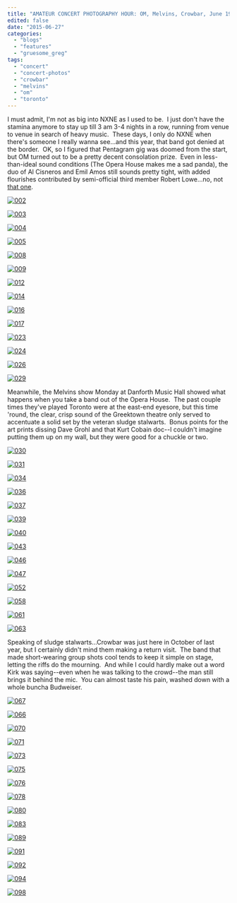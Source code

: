 ```yaml
---
title: "AMATEUR CONCERT PHOTOGRAPHY HOUR: OM, Melvins, Crowbar, June 19-23, 2015"
edited: false
date: "2015-06-27"
categories:
  - "blogs"
  - "features"
  - "gruesome_greg"
tags:
  - "concert"
  - "concert-photos"
  - "crowbar"
  - "melvins"
  - "om"
  - "toronto"
---
```


I must admit, I'm not as big into NXNE as I used to be.  I just don't have the stamina anymore to stay up till 3 am 3-4 nights in a row, running from venue to venue in search of heavy music.  These days, I only do NXNE when there's someone I really wanna see...and this year, that band got denied at the border.  OK, so I figured that Pentagram gig was doomed from the start, but OM turned out to be a pretty decent consolation prize.  Even in less-than-ideal sound conditions (The Opera House makes me a sad panda), the duo of Al Cisneros and Emil Amos still sounds pretty tight, with added flourishes contributed by semi-official third member Robert Lowe...no, not [that one](http://www.getreadytorock.com/features/0906_srf_candlemass1.jpg).

[![002](https://hellbound.ca/wp-content/uploads/2015/06/002.jpg)](https://hellbound.ca/wp-content/uploads/2015/06/002.jpg)

[![003](https://hellbound.ca/wp-content/uploads/2015/06/003.jpg)](https://hellbound.ca/wp-content/uploads/2015/06/003.jpg)

[![004](https://hellbound.ca/wp-content/uploads/2015/06/004.jpg)](https://hellbound.ca/wp-content/uploads/2015/06/004.jpg)

[![005](https://hellbound.ca/wp-content/uploads/2015/06/005-1024x768.jpg)](https://hellbound.ca/wp-content/uploads/2015/06/005.jpg)

[![008](https://hellbound.ca/wp-content/uploads/2015/06/008.jpg)](https://hellbound.ca/wp-content/uploads/2015/06/008.jpg)

[![009](https://hellbound.ca/wp-content/uploads/2015/06/009.jpg)](https://hellbound.ca/wp-content/uploads/2015/06/009.jpg)

[![012](https://hellbound.ca/wp-content/uploads/2015/06/012-1024x768.jpg)](https://hellbound.ca/wp-content/uploads/2015/06/012.jpg)

[![014](https://hellbound.ca/wp-content/uploads/2015/06/014-1024x768.jpg)](https://hellbound.ca/wp-content/uploads/2015/06/014.jpg)

[![016](https://hellbound.ca/wp-content/uploads/2015/06/016-1024x768.jpg)](https://hellbound.ca/wp-content/uploads/2015/06/016.jpg)

[![017](https://hellbound.ca/wp-content/uploads/2015/06/017-1024x768.jpg)](https://hellbound.ca/wp-content/uploads/2015/06/017.jpg)

[![023](https://hellbound.ca/wp-content/uploads/2015/06/023.jpg)](https://hellbound.ca/wp-content/uploads/2015/06/023.jpg)

[![024](https://hellbound.ca/wp-content/uploads/2015/06/024-1024x768.jpg)](https://hellbound.ca/wp-content/uploads/2015/06/024.jpg)

[![026](https://hellbound.ca/wp-content/uploads/2015/06/026-1024x768.jpg)](https://hellbound.ca/wp-content/uploads/2015/06/026.jpg)

[![029](https://hellbound.ca/wp-content/uploads/2015/06/029-1024x768.jpg)](https://hellbound.ca/wp-content/uploads/2015/06/029.jpg)

Meanwhile, the Melvins show Monday at Danforth Music Hall showed what happens when you take a band out of the Opera House.  The past couple times they've played Toronto were at the east-end eyesore, but this time 'round, the clear, crisp sound of the Greektown theatre only served to accentuate a solid set by the veteran sludge stalwarts.  Bonus points for the art prints dissing Dave Grohl and that Kurt Cobain doc--I couldn't imagine putting them up on my wall, but they were good for a chuckle or two.

[![030](https://hellbound.ca/wp-content/uploads/2015/06/030-1024x768.jpg)](https://hellbound.ca/wp-content/uploads/2015/06/030.jpg)

[![031](https://hellbound.ca/wp-content/uploads/2015/06/031-1024x768.jpg)](https://hellbound.ca/wp-content/uploads/2015/06/031.jpg)

[![034](https://hellbound.ca/wp-content/uploads/2015/06/034-1024x768.jpg)](https://hellbound.ca/wp-content/uploads/2015/06/034.jpg)

[![036](https://hellbound.ca/wp-content/uploads/2015/06/036.jpg)](https://hellbound.ca/wp-content/uploads/2015/06/036.jpg)

[![037](https://hellbound.ca/wp-content/uploads/2015/06/037.jpg)](https://hellbound.ca/wp-content/uploads/2015/06/037.jpg)

[![039](https://hellbound.ca/wp-content/uploads/2015/06/039.jpg)](https://hellbound.ca/wp-content/uploads/2015/06/039.jpg)

[![040](https://hellbound.ca/wp-content/uploads/2015/06/040.jpg)](https://hellbound.ca/wp-content/uploads/2015/06/040.jpg)

[![043](https://hellbound.ca/wp-content/uploads/2015/06/043.jpg)](https://hellbound.ca/wp-content/uploads/2015/06/043.jpg)

[![046](https://hellbound.ca/wp-content/uploads/2015/06/046.jpg)](https://hellbound.ca/wp-content/uploads/2015/06/046.jpg)

[![047](https://hellbound.ca/wp-content/uploads/2015/06/047.jpg)](https://hellbound.ca/wp-content/uploads/2015/06/047.jpg)

[![052](https://hellbound.ca/wp-content/uploads/2015/06/052-1024x768.jpg)](https://hellbound.ca/wp-content/uploads/2015/06/052.jpg)

[![058](https://hellbound.ca/wp-content/uploads/2015/06/058-1024x768.jpg)](https://hellbound.ca/wp-content/uploads/2015/06/058.jpg)

[![061](https://hellbound.ca/wp-content/uploads/2015/06/061-1024x768.jpg)](https://hellbound.ca/wp-content/uploads/2015/06/061.jpg)

[![063](https://hellbound.ca/wp-content/uploads/2015/06/063-1024x768.jpg)](https://hellbound.ca/wp-content/uploads/2015/06/063.jpg)

Speaking of sludge stalwarts...Crowbar was just here in October of last year, but I certainly didn't mind them making a return visit.  The band that made short-wearing group shots cool tends to keep it simple on stage, letting the riffs do the mourning.  And while I could hardly make out a word Kirk was saying--even when he was talking to the crowd--the man still brings it behind the mic.  You can almost taste his pain, washed down with a whole buncha Budweiser.

[![067](https://hellbound.ca/wp-content/uploads/2015/06/067.jpg)](https://hellbound.ca/wp-content/uploads/2015/06/067.jpg)

[![066](https://hellbound.ca/wp-content/uploads/2015/06/066.jpg)](https://hellbound.ca/wp-content/uploads/2015/06/066.jpg)

[![070](https://hellbound.ca/wp-content/uploads/2015/06/070.jpg)](https://hellbound.ca/wp-content/uploads/2015/06/070.jpg)

[![071](https://hellbound.ca/wp-content/uploads/2015/06/071.jpg)](https://hellbound.ca/wp-content/uploads/2015/06/071.jpg)

[![073](https://hellbound.ca/wp-content/uploads/2015/06/073.jpg)](https://hellbound.ca/wp-content/uploads/2015/06/073.jpg)

[![075](https://hellbound.ca/wp-content/uploads/2015/06/075-1024x768.jpg)](https://hellbound.ca/wp-content/uploads/2015/06/075.jpg)

[![076](https://hellbound.ca/wp-content/uploads/2015/06/076-1024x768.jpg)](https://hellbound.ca/wp-content/uploads/2015/06/076.jpg)

[![078](https://hellbound.ca/wp-content/uploads/2015/06/078-1024x768.jpg)](https://hellbound.ca/wp-content/uploads/2015/06/078.jpg)

[![080](https://hellbound.ca/wp-content/uploads/2015/06/080-1024x768.jpg)](https://hellbound.ca/wp-content/uploads/2015/06/080.jpg)

[![083](https://hellbound.ca/wp-content/uploads/2015/06/083-1024x768.jpg)](https://hellbound.ca/wp-content/uploads/2015/06/083.jpg)

[![089](https://hellbound.ca/wp-content/uploads/2015/06/089-1024x768.jpg)](https://hellbound.ca/wp-content/uploads/2015/06/089.jpg)

[![091](https://hellbound.ca/wp-content/uploads/2015/06/091-1024x768.jpg)](https://hellbound.ca/wp-content/uploads/2015/06/091.jpg)

[![092](https://hellbound.ca/wp-content/uploads/2015/06/092.jpg)](https://hellbound.ca/wp-content/uploads/2015/06/092.jpg)

[![094](https://hellbound.ca/wp-content/uploads/2015/06/094.jpg)](https://hellbound.ca/wp-content/uploads/2015/06/094.jpg)

[![098](https://hellbound.ca/wp-content/uploads/2015/06/098-1024x768.jpg)](https://hellbound.ca/wp-content/uploads/2015/06/098.jpg)

